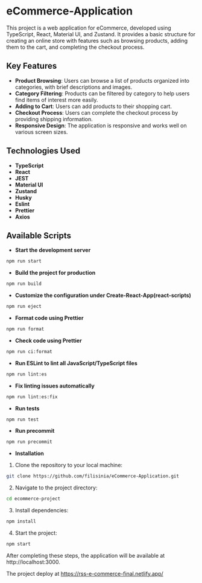 # eCommerce-Application

This project is a web application for eCommerce, developed using TypeScript, React, Material UI, and Zustand. It provides a basic structure for creating an online store with features such as browsing products, adding them to the cart, and completing the checkout process.

## Key Features

- **Product Browsing**: Users can browse a list of products organized into categories, with brief descriptions and images.
- **Category Filtering**: Products can be filtered by category to help users find items of interest more easily.
- **Adding to Cart**: Users can add products to their shopping cart.
- **Checkout Process**: Users can complete the checkout process by providing shipping information.
- **Responsive Design**: The application is responsive and works well on various screen sizes.

## Technologies Used

- **TypeScript**
- **React**
- **JEST**
- **Material UI**
- **Zustand**
- **Husky**
- **Eslint**
- **Prettier**
- **Axios**

## Available Scripts

- **Start the development server**

```bash
npm run start
```

- **Build the project for production**

```bash
npm run build
```

- **Customize the configuration under Create-React-App(react-scripts)**

```bash
npm run eject
```

- **Format code using Prettier**

```bash
npm run format
```

- **Check code using Prettier**

```bash
npm run ci:format
```

- **Run ESLint to lint all JavaScript/TypeScript files**

```bash
npm run lint:es
```

- **Fix linting issues automatically**

```bash
npm run lint:es:fix
```

- **Run tests**

```bash
npm run test
```

- **Run precommit**

```bash
npm run precommit
```

- **Installation**

1. Clone the repository to your local machine:

```bash
git clone https://github.com/filisinia/eCommerce-Application.git
```

2. Navigate to the project directory:

```bash
cd ecommerce-project
```

3. Install dependencies:

```bash
npm install
```

4. Start the project:

```bash
npm start
```

After completing these steps, the application will be available at http://localhost:3000.

The project deploy at https://rss-e-commerce-final.netlify.app/
